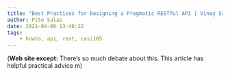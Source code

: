 ```yaml
---
title: "Best Practices for Designing a Pragmatic RESTful API | Vinay Sahni"
author: Pito Salas
date: 2021-04-06 13:40:22
tags:
    - howto, api, rest, cosi105
---
```


(**Web site except:** There’s so much debate about this. This article has helpful practical advice m) 
